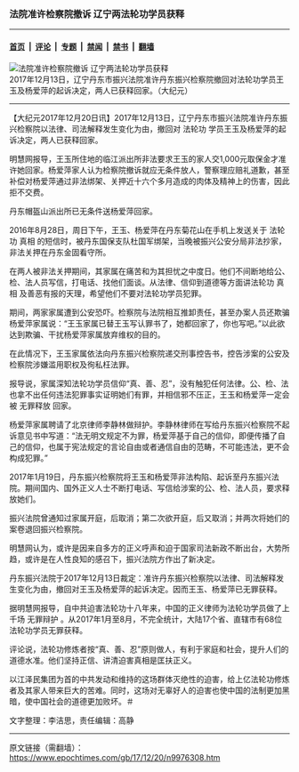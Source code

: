 ### 法院准许检察院撤诉 辽宁两法轮功学员获释

---

#### [首页](../../../..?n9976308) &nbsp;|&nbsp; [评论](../../../../../epoch-comment?n9976308) &nbsp;|&nbsp; [专题](../../../../../epoch-special?n9976308) &nbsp;|&nbsp; [禁闻](../../../../../epoch-news?n9976308) &nbsp;|&nbsp; [禁书](../../../../../books?n9976308) &nbsp;|&nbsp; [翻墙](https://github.com/gfw-breaker/nogfw/blob/master/README.md?n9976308)


<div><img alt="法院准许检察院撤诉 辽宁两法轮功学员获释" class="attachment-djy_600_400 size-djy_600_400 wp-post-image" src="https://i.epochtimes.com/assets/uploads/2017/12/1-166-560x400-1-560x400.jpg"/>
<div class="caption">
 2017年12月13日，辽宁丹东市振兴法院准许丹东振兴检察院撤回对法轮功学员王玉及杨爱萍的起诉决定，两人已获释回家。（大纪元）
</div></div><hr/><div class="post_content" id="artbody" itemprop="articleBody">
 <!-- article content begin -->
 <p>
  【大纪元2017年12月20日讯】2017年12月13日，辽宁丹东市振兴法院准许丹东振兴检察院以法律、司法解释发生变化为由，撤回对
  <ok href="https://www.epochtimes.com/gb/tag/%E6%B3%95%E8%BD%AE%E5%8A%9F.html">
   法轮功
  </ok>
  学员王玉及杨爱萍的起诉决定，两人已获释回家。
 </p>
 <p>
  明慧网报导，王玉所住地的临江派出所非法要求王玉的家人交1,000元取保金才准许她回家。杨爱萍家人认为检察院撤诉就应无条件放人，警察理应赔礼道歉，甚至补偿对杨爱萍通过非法绑架、关押近十六个多月造成的肉体及精神上的伤害，因此拒不交费。
 </p>
 <p>
  丹东帽盔山派出所已无条件送杨爱萍回家。
 </p>
 <p>
  2016年8月28日，周日下午，王玉、杨爱萍在丹东菊花山在手机上发送关于
  <ok href="https://www.epochtimes.com/gb/tag/%E6%B3%95%E8%BD%AE%E5%8A%9F.html">
   法轮功
  </ok>
  <ok href="https://www.epochtimes.com/gb/tag/%E7%9C%9F%E7%9B%B8.html">
   真相
  </ok>
  的短信时，被丹东国保支队杜国军绑架，当晚被振兴公安分局非法抄家，非法关押在丹东金固看守所。
 </p>
 <p>
  在两人被非法关押期间，其家属在痛苦和为其担忧之中度日。他们不间断地给公、检、法人员写信，打电话、找他们面谈。从法律、信仰到道德等方面讲法轮功
  <ok href="https://www.epochtimes.com/gb/tag/%E7%9C%9F%E7%9B%B8.html">
   真相
  </ok>
  及善恶有报的天理，希望他们不要对法轮功学员犯罪。
 </p>
 <p>
  期间，两家家属遭到公安恐吓。检察院与法院相互推卸责任，甚至办案人员还欺骗杨爱萍家属说：“王玉家属已替王玉写认罪书了，她都回家了，你也写吧。”以此欲达到欺骗、干扰杨爱萍家属放弃维权的目的。
 </p>
 <p>
  在此情况下，王玉家属依法向丹东振兴检察院递交刑事控告书，控告涉案的公安及检察院涉嫌滥用职权及徇私枉法罪。
 </p>
 <p>
  报导说，家属深知法轮功学员信仰“真、善、忍”，没有触犯任何法律。公、检、法也拿不出任何违法犯罪事实证明她们有罪，并相信邪不压正，王玉和杨爱萍一定会被
  <ok href="https://www.epochtimes.com/gb/tag/%E6%97%A0%E7%BD%AA%E9%87%8A%E6%94%BE.html">
   无罪释放
  </ok>
  回家。
 </p>
 <p>
  杨爱萍家属聘请了北京律师李静林做辩护。李静林律师在写给丹东振兴检察院不起诉意见书中写道：“法无明文规定不为罪，杨爱萍基于自己的信仰，即便传播了自己的信仰，也属于宪法规定的言论自由或者通信自由的范畴，不可能违法，更不会构成犯罪。”
 </p>
 <p>
  2017年1月19日，丹东振兴检察院将王玉和杨爱萍非法构陷、起诉至丹东振兴法院。期间国内、国外正义人士不断打电话、写信给涉案的公、检、法人员，要求释放她们。
 </p>
 <p>
  振兴法院曾通知过家属开庭，后取消；第二次欲开庭，后又取消；并两次将她们的案卷退回振兴检察院。
 </p>
 <p>
  明慧网认为，或许是因来自多方的正义呼声和迫于国家司法新政不断出台，大势所趋，或许是在人性良知的感召下，振兴法院方作出了新决定。
 </p>
 <p>
  丹东振兴法院于2017年12月13日裁定：准许丹东振兴检察院以法律、司法解释发生变化为由，撤回对王玉及杨爱萍的起诉决定。因而王玉、杨爱萍已无罪获释。
 </p>
 <p>
  据明慧网报导，自中共迫害法轮功十八年来，中国的正义律师为法轮功学员做了上千场
  <ok href="https://www.epochtimes.com/gb/tag/%E6%97%A0%E7%BD%AA%E8%BE%A9%E6%8A%A4.html">
   无罪辩护
  </ok>
  。从2017年1月至8月，不完全统计，大陆17个省、直辖市有68位法轮功学员无罪获释。
 </p>
 <p>
  评论说，法轮功修炼者按“真、善、忍”原则做人，有利于家庭和社会，提升人们的道德水准。他们坚持正信、讲清迫害真相是匡扶正义。
 </p>
 <p>
  以江泽民集团为首的中共发动和维持的这场群体灭绝性的迫害，给上亿法轮功修炼者及其家人带来巨大的苦难。同时，这场对无辜好人的迫害也使中国的法制更加黑暗，使中国社会的道德更加败坏。＃
 </p>
 <p>
  文字整理：李洁思，责任编辑：高静
 </p>
 <!-- article content end -->
 <div id="below_article_ad">
 </div>
</div>


---

原文链接（需翻墙）：https://www.epochtimes.com/gb/17/12/20/n9976308.htm